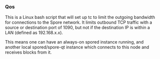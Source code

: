 ### Qos ###

This is a Linux bash script that will set up tc to limit the outgoing bandwidth for connections to the Spore network. It limits outbound TCP traffic with a source or destination port of 1090, but not if the destination IP is within a LAN (defined as 192.168.x.x).

This means one can have an always-on spored instance running, and another local spored/spore-qt instance which connects to this node and receives blocks from it.
